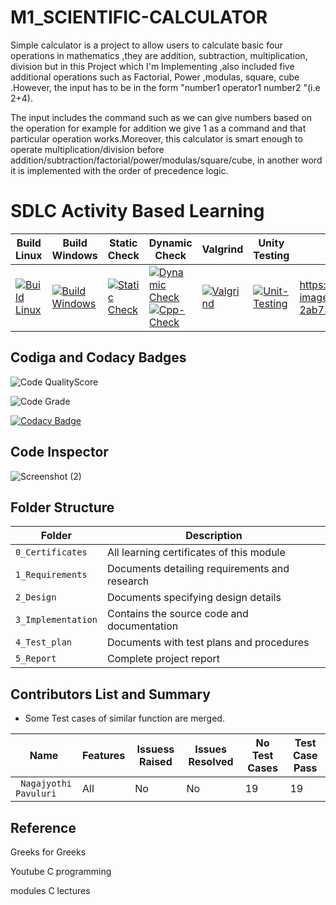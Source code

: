 # M1_SCIENTIFIC-CALCULATOR
 
 Simple calculator is a project to allow users to calculate basic four operations in mathematics ,they are addition, subtraction, multiplication, division but in this Project which I'm Implementing ,also included five additional operations such as Factorial, Power ,modulas, square, cube .However, the input has to be in the form "number1 operator1 number2 "(i.e 2+4).

The input includes the command such as we can give numbers based on the operation for example for addition we give 1 as a command and that particular operation works.Moreover, this calculator is smart enough to operate multiplication/division before addition/subtraction/factorial/power/modulas/square/cube, in another word it is implemented with the order of precedence logic.

 # SDLC Activity Based Learning
 
 Build Linux | Build Windows | Static Check | Dynamic Check | Valgrind | Unity Testing | [Git Inspector](using github.io option)
------| ------- |---------- | ------- |------- |-------|--------------
[![Build Linux](https://github.com/JyothiPavuluri/M1_SCIENTIFIC-CALCULATOR_UTIL/actions/workflows/Linux.yml/badge.svg)](https://github.com/JyothiPavuluri/M1_SCIENTIFIC-CALCULATOR_UTIL/actions/workflows/Linux.yml) | [![Build Windows](https://github.com/JyothiPavuluri/M1_SCIENTIFIC-CALCULATOR_UTIL/actions/workflows/Windows.yml/badge.svg)](https://github.com/JyothiPavuluri/M1_SCIENTIFIC-CALCULATOR_UTIL/actions/workflows/Windows.yml) | [![Static Check](https://github.com/JyothiPavuluri/M1_SCIENTIFIC-CALCULATOR_UTIL/actions/workflows/Static.yml/badge.svg)](https://github.com/JyothiPavuluri/M1_SCIENTIFIC-CALCULATOR_UTIL/actions/workflows/Static.yml) | [![Dynamic Check](https://github.com/JyothiPavuluri/M1_SCIENTIFIC-CALCULATOR_UTIL/actions/workflows/Dynamic.yml/badge.svg)](https://github.com/JyothiPavuluri/M1_SCIENTIFIC-CALCULATOR_UTIL/actions/workflows/Dynamic.yml) [![Cpp-Check](https://github.com/JyothiPavuluri/M1_SCIENTIFIC-CALCULATOR_UTIL/actions/workflows/Cpp-Check.yml/badge.svg)](https://github.com/JyothiPavuluri/M1_SCIENTIFIC-CALCULATOR_UTIL/actions/workflows/Cpp-Check.yml) | [![Valgrind](https://github.com/JyothiPavuluri/M1_SCIENTIFIC-CALCULATOR_UTIL/actions/workflows/Valgrind.yml/badge.svg)](https://github.com/JyothiPavuluri/M1_SCIENTIFIC-CALCULATOR_UTIL/actions/workflows/Valgrind.yml) | [![Unit-Testing](https://github.com/JyothiPavuluri/M1_SCIENTIFIC-CALCULATOR_UTIL/actions/workflows/Unit.yml/badge.svg)](https://github.com/JyothiPavuluri/M1_SCIENTIFIC-CALCULATOR_UTIL/actions/workflows/Unit.yml) | https://user-images.githubusercontent.com/101269692/160268152-2ab735a4-32e7-49ff-9d76-647c712e595b.png) |


## Codiga and Codacy Badges

![Code QualityScore](https://api.codiga.io/project/32145/score/svg)

![Code Grade](https://api.codiga.io/project/32145/status/svg)

[![Codacy Badge](https://app.codacy.com/project/badge/Grade/a47dad03ede044e3a27074e88e957563)](https://www.codacy.com/gh/JyothiPavuluri/M1_SCIENTIFIC-CALCULATOR_UTIL/dashboard?utm_source=github.com&amp;utm_medium=referral&amp;utm_content=JyothiPavuluri/M1_SCIENTIFIC-CALCULATOR_UTIL&amp;utm_campaign=Badge_Grade)

## Code Inspector

![Screenshot (2)](https://user-images.githubusercontent.com/101269692/160268152-2ab735a4-32e7-49ff-9d76-647c712e595b.png)


## Folder Structure

Folder             | Description
-------------------| -----------------------------------------
`0_Certificates`   | All learning certificates of this module
`1_Requirements`   | Documents detailing requirements and research
`2_Design`         | Documents specifying design details
`3_Implementation` | Contains the source code and documentation
`4_Test_plan`      | Documents with test plans and procedures
`5_Report`         | Complete project report

## Contributors List and Summary

 - Some Test cases of similar function are merged.
 
 |  Name   |    Features    | Issuess Raised |Issues Resolved|No Test Cases|Test Case Pass |
|---------|----------------|----------------|---------------|-------------|-------------- | 
| ` Nagajyothi Pavuluri`  | All |  No     |  No   | 19  | 19  |   
    


## Reference

Greeks for Greeks

Youtube C programming

modules C lectures
